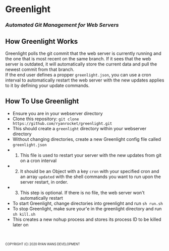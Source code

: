 # Greenlight
### <i>Automated Git Management for Web Servers</i>

## How Greenlight Works
Greenlight polls the git commit that the web server is currently running and the one that is most recent on the same branch. If it sees that the web server is outdated, it will automatically store
the current data and pull the newest commit from that branch.
<br>
If the end user defines a propper `greenlight.json`, you can use a cron interval to automatically
restart the web server with the new updates applies to it by defining your update commands.

## How To Use Greenlight
- Ensure you are in your webserver directory
- Clone this repository: `git clone https://github.com/ryanrocket/greenlight.git`
- This should create a `greenlight` directory within your webserver directory
- Without changing directories, create a new Greenlight config file called `greenlight.json`
- 1. This file is used to restart your server with the new updates from git on a cron interval
- 2. It should be an Object with a key `cron` with your specified cron and an array `updated` with the shell commands you want to run upon the server restart, in order.
- 3. This step is optional. If there is no file, the web server won't automatically restart
- To start Greenlight, change directories into greenlight and run `sh run.sh`
- To stop Greenlight, make sure your'e in the greenlight directory and run `sh kill.sh`
- This creates a new nohup process and stores its process ID to be killed later on

<br><br>
<sub><sup>COPYRIGHT (C) 2020 RYAN WANS DEVELOPMENT</sup></sub>

